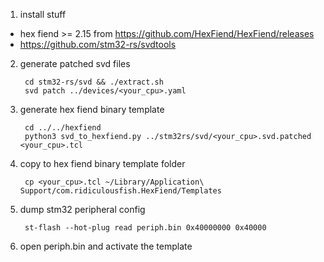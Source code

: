 1. install stuff
  - hex fiend >= 2.15 from https://github.com/HexFiend/HexFiend/releases
  - https://github.com/stm32-rs/svdtools

2. generate patched svd files

        cd stm32-rs/svd && ./extract.sh
        svd patch ../devices/<your_cpu>.yaml

3. generate hex fiend binary template

        cd ../../hexfiend
        python3 svd_to_hexfiend.py ../stm32rs/svd/<your_cpu>.svd.patched <your_cpu>.tcl

4. copy to hex fiend binary template folder

        cp <your_cpu>.tcl ~/Library/Application\ Support/com.ridiculousfish.HexFiend/Templates

5. dump stm32 peripheral config

        st-flash --hot-plug read periph.bin 0x40000000 0x40000

6. open periph.bin and activate the template

